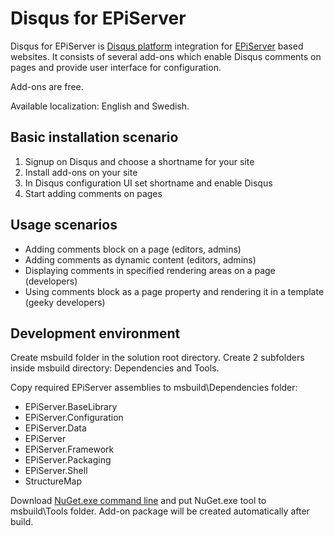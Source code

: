 Disqus for EPiServer
=====================================
Disqus for EPiServer is [Disqus platform](http://disqus.com/for-websites/) integration for [EPiServer](http://episerver.com) based websites. It consists of several add-ons which enable Disqus comments on pages and provide user interface for configuration.

Add-ons are free.

Available localization: English and Swedish.

Basic installation scenario
------------
1.	Signup on Disqus and choose a shortname for your site
2.	Install add-ons on your site
3.	In Disqus configuration UI set shortname and enable Disqus 
4.	Start adding comments on pages

Usage scenarios
------------
- Adding comments block on a page (editors, admins)
- Adding comments as dynamic content (editors, admins)
- Displaying comments in specified rendering areas on a page (developers)
- Using comments block as a page property and rendering it in a template (geeky developers)

Development environment
------------
Create msbuild folder in the solution root directory. Create 2 subfolders inside msbuild directory: Dependencies and Tools.

Copy required EPiServer assemblies to msbuild\Dependencies folder:
- EPiServer.BaseLibrary
- EPiServer.Configuration
- EPiServer.Data
- EPiServer
- EPiServer.Framework
- EPiServer.Packaging
- EPiServer.Shell
- StructureMap

Download [NuGet.exe command line](http://nuget.codeplex.com/releases) and put NuGet.exe tool to msbuild\Tools folder. Add-on package will be created automatically after build.
